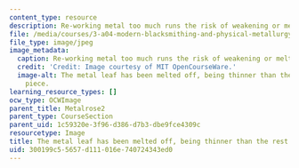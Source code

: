 ```yaml
---
content_type: resource
description: Re-working metal too much runs the risk of weakening or melting it.
file: /media/courses/3-a04-modern-blacksmithing-and-physical-metallurgy-fall-2008/300199c55657d111016e740724343ed0_100.jpg
file_type: image/jpeg
image_metadata:
  caption: Re-working metal too much runs the risk of weakening or melting it.
  credit: 'Credit: Image courtesy of MIT OpenCourseWare.'
  image-alt: The metal leaf has been melted off, being thinner than the rest of the
    piece.
learning_resource_types: []
ocw_type: OCWImage
parent_title: Metalrose2
parent_type: CourseSection
parent_uid: 1c59320e-3f96-d386-d7b3-dbe9fce4309c
resourcetype: Image
title: The metal leaf has been melted off, being thinner than the rest of the piece
uid: 300199c5-5657-d111-016e-740724343ed0
---
```

